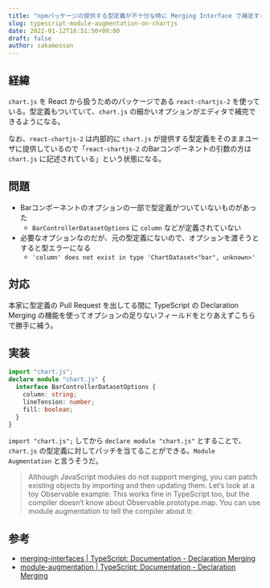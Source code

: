 ```yaml
---
title: "npmパッケージの提供する型定義が不十分な時に Merging Interface で補足する"
slug: typescript-module-augmentation-on-chartjs
date: 2022-01-12T16:51:50+09:00
draft: false
author: sakamossan
---
```


## 経緯

`chart.js` を React から扱うためのパッケージである `react-chartjs-2` を使っている。型定義もついていて、`chart.js` の細かいオプションがエディタで補完できるようになる。

なお、`react-chartjs-2` は内部的に `chart.js` が提供する型定義をそのままユーザに提供しているので「`react-chartjs-2` のBarコンポーネントの引数の方は `chart.js` に記述されている」という状態になる。


## 問題

- Barコンポーネントのオプションの一部で型定義がついていないものがあった
    - `BarControllerDatasetOptions` に `column` などが定義されていない
- 必要なオプションなのだが、元の型定義にないので、オプションを渡そうとすると型エラーになる
    - `'column' does not exist in type 'ChartDataset<"bar", unknown>'`


## 対応

本家に型定義の Pull Request を出してる間に TypeScript の Declaration Merging の機能を使ってオプションの足りないフィールドをとりあえずこちらで勝手に補う。


## 実装

```ts
import "chart.js";
declare module "chart.js" {
  interface BarControllerDatasetOptions {
    column: string;
    lineTension: number;
    fill: boolean;
  }
}
```

`import "chart.js";` してから `declare module "chart.js"` とすることで、`chart.js` の型定義に対してパッチを当てることができる。`Module Augmentation` と言うそうだ。

> Although JavaScript modules do not support merging, you can patch existing objects by importing and then updating them. Let’s look at a toy Observable example:
> This works fine in TypeScript too, but the compiler doesn’t know about Observable.prototype.map. You can use module augmentation to tell the compiler about it:


## 参考

- [merging-interfaces | TypeScript: Documentation - Declaration Merging](https://www.typescriptlang.org/docs/handbook/declaration-merging.html#merging-interfaces)
- [module-augmentation | TypeScript: Documentation - Declaration Merging](https://www.typescriptlang.org/docs/handbook/declaration-merging.html#module-augmentation)

